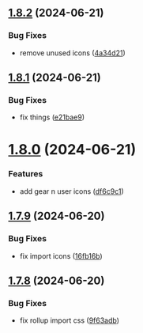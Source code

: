 ## [1.8.2](https://github.com/hattaalfaritzy/hzy-ui/compare/v1.8.1...v1.8.2) (2024-06-21)


### Bug Fixes

* remove unused icons ([4a34d21](https://github.com/hattaalfaritzy/hzy-ui/commit/4a34d21428b89027d5ad6374152aad4fdbca7703))



## [1.8.1](https://github.com/hattaalfaritzy/hzy-ui/compare/v1.8.0...v1.8.1) (2024-06-21)


### Bug Fixes

* fix things ([e21bae9](https://github.com/hattaalfaritzy/hzy-ui/commit/e21bae9147204254c5daa6b21d708a30736bb1f5))



# [1.8.0](https://github.com/hattaalfaritzy/hzy-ui/compare/v1.7.9...v1.8.0) (2024-06-21)


### Features

* add gear n user icons ([df6c9c1](https://github.com/hattaalfaritzy/hzy-ui/commit/df6c9c1979dc3e298a1ecfdc5befcf0bcd4f5037))



## [1.7.9](https://github.com/hattaalfaritzy/hzy-ui/compare/v1.7.8...v1.7.9) (2024-06-20)


### Bug Fixes

* fix import icons ([16fb16b](https://github.com/hattaalfaritzy/hzy-ui/commit/16fb16b8a8a85a4647ef74b23060b6b1c7352d94))



## [1.7.8](https://github.com/hattaalfaritzy/hzy-ui/compare/v1.7.7...v1.7.8) (2024-06-20)


### Bug Fixes

* fix rollup import css ([9f63adb](https://github.com/hattaalfaritzy/hzy-ui/commit/9f63adb4087ed4e48a2929bce4ea5cb7b0bf7344))



